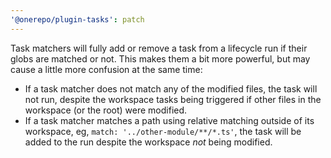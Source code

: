```yaml
---
'@onerepo/plugin-tasks': patch
---
```


Task matchers will fully add or remove a task from a lifecycle run if their globs are matched or not. This makes them a bit more powerful, but may cause a little more confusion at the same time:

- If a task matcher does not match any of the modified files, the task will not run, despite the workspace tasks being triggered if other files in the workspace (or the root) were modified.
- If a task matcher matches a path using relative matching outside of its workspace, eg, `match: '../other-module/**/*.ts'`, the task will be added to the run despite the workspace _not_ being modified.

